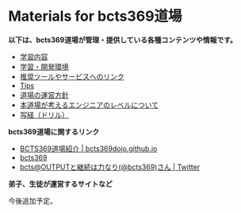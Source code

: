 # Materials for bcts369道場

**以下は、bcts369道場が管理・提供している各種コンテンツや情報です。**

- [学習内容](/exercises/README.md)
- [学習・開発環境](./learning-env.md)
- [推奨ツールやサービスへのリンク](./links/index.md)
- [Tips](https://github.com/bcts369dojo/materials/blob/master/tips/README.md)
- [道場の運営方針](./management-policy.md)
- [本道場が考えるエンジニアのレベルについて](./about-engineer-level.md)
- [写経（ドリル）](./sutra-copying/README.md)


**bcts369道場に関するリンク**

- [BCTS369道場紹介 | bcts369dojo.github.io](https://bcts369dojo.github.io/)
- [bcts369](https://bcts369.nkapp.com/)
- [bcts@OUTPUTと継続は力なり(@bcts369)さん | Twitter](https://twitter.com/bcts369)

**弟子、生徒が運営するサイトなど**

今後追加予定。

